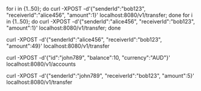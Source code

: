 for i in {1..50}; do curl -XPOST -d'{"senderId":"bob123", "receiverId":"alice456", "amount":1}' localhost:8080/v1/transfer; done
for i in {1..50}; do curl -XPOST -d'{"senderId":"alice456", "receiverId":"bob123", "amount":1}' localhost:8080/v1/transfer; done

curl -XPOST -d'{"senderId":"alice456", "receiverId":"bob123", "amount":49}' localhost:8080/v1/transfer

curl -XPOST -d'{"id":"john789", "balance":10, "currency":"AUD"}' localhost:8080/v1/accounts

curl -XPOST -d'{"senderId":"john789", "receiverId":"bob123", "amount":5}' localhost:8080/v1/transfer

